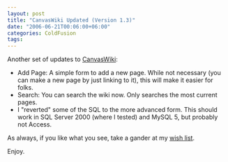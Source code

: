 ```yaml
---
layout: post
title: "CanvasWiki Updated (Version 1.3)"
date: "2006-06-21T00:06:00+06:00"
categories: ColdFusion 
tags: 
---
```


Another set of updates to <a href="http://ray.camdenfamily.com/projects/canvas">CanvasWiki</a>:

<ul>
<li>Add Page: A simple form to add a new page. While not necessary (you can make a new page by just linking to it), this will make it easier for folks.
<li>Search: You can search the wiki now. Only searches the most current pages.
<li>I "reverted" some of the SQL to the more advanced form. This should work in SQL Server 2000 (where I tested) and MySQL 5, but probably not Access. 
</ul>

As always, if you like what you see, take a gander at my <a href="http://www.amazon.com/o/registry/2TCL1D08EZEYE">wish list</a>. 

Enjoy.